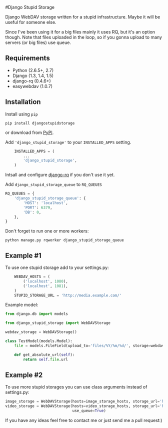 #Django Stupid Storage

Django WebDAV storage written for a stupid infrastructure. Maybe it will be useful for someone else.

Since I've been using it for a big files mainly it uses RQ, but it's an option though.
Note that files uploaded in the loop, so if you gonna upload to many servers (or big files) use queue.

## Requirements

* Python (2.6.5+, 2.7)
* Django (1.3, 1.4, 1.5)
* django-rq (0.4.6+)
* easywebdav (1.0.7)

## Installation
Install using `pip`

    pip install djangostupidstorage
    
or download from [PyPI](https://pypi.python.org/pypi/djangostupidstorage).

Add `'django_stupid_storage'` to your `INSTALLED_APPS` setting.
```python
    INSTALLED_APPS = (
        ...
        'django_stupid_storage',        
    )
```

Intsall and configure [django-rq](https://github.com/ui/django-rq/) if you don't use it yet.

Add `django_stupid_storage_queue` to `RQ_QUEUES`
```python
RQ_QUEUES = {
    'django_stupid_storage_queue': {
        'HOST': 'localhost',
        'PORT': 6379,
        'DB': 0,
    },
}
```

Don't forget to run one or more workers:

    python manage.py rqworker django_stupid_storage_queue

## Example #1
To use one stupid storage add to your settings.py:
```python
    WEBDAV_HOSTS = (
        ('localhost', 1080),
        ('localhost', 1081),
    )
    STUPID_STORAGE_URL = 'http://media.example.com/'
```
Example model:
```python
from django.db import models

from django_stupid_storage import WebDAVStorage

webdav_storage = WebDAVStorage()

class TestModel(models.Model):
    file = models.FileField(upload_to='files/%Y/%m/%d/', storage=webdav_storage)

    def get_absolute_url(self):
        return self.file.url
```
## Example #2
To use more stupid storages you can use class arguments instead of settings.py:
```python
image_storage = WebDAVStorage(hosts=image_storage_hosts, storage_url='http://i.example.com/')
video_storage = WebDAVStorage(hosts=video_storage_hosts, storage_url='http://v.example.com/',
                              use_queue=True)
```


If you have any ideas feel free to contact me or just send me a pull request:)


